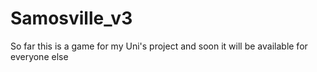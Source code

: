 # Samosville_v3
So far this is a game for my Uni's project and soon it will be available for everyone else

